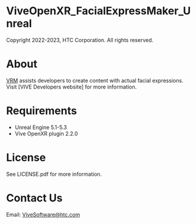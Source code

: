 # ViveOpenXR_FacialExpressMaker_Unreal

Copyright 2022-2023, HTC Corporation. All rights reserved.

# About
[VRM](https://vroid.com/en/studio) assists developers to create content with actual facial expressions. Visit [VIVE Developers website] for more information.

# Requirements

* Unreal Engine 5.1-5.3
* Vive OpenXR plugin 2.2.0

# License
See LICENSE.pdf for more information.

# Contact Us
Email: ViveSoftware@htc.com
